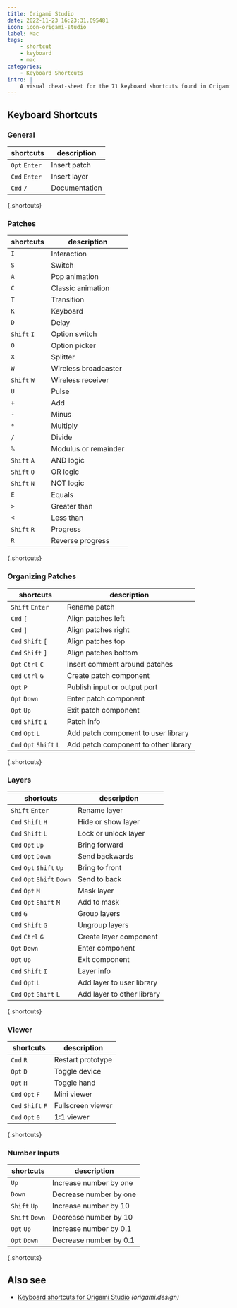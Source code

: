 ```yaml
---
title: Origami Studio
date: 2022-11-23 16:23:31.695481
icon: icon-origami-studio
label: Mac
tags: 
    - shortcut
    - keyboard
    - mac
categories:
    - Keyboard Shortcuts
intro: |
    A visual cheat-sheet for the 71 keyboard shortcuts found in Origami Studio. This application is MacOS-only.
---
```




Keyboard Shortcuts
------------------



### General

shortcuts | description
---|---
`Opt` `Enter`  | Insert patch
`Cmd` `Enter`  | Insert layer
`Cmd` `/`  | Documentation
{.shortcuts}


### Patches

shortcuts | description
---|---
`I`  | Interaction
`S`  | Switch
`A`  | Pop animation
`C`  | Classic animation
`T`  | Transition
`K`  | Keyboard
`D`  | Delay
`Shift` `I`  | Option switch
`O`  | Option picker
`X`  | Splitter
`W`  | Wireless broadcaster
`Shift` `W`  | Wireless receiver
`U`  | Pulse
`+`  | Add
`-`  | Minus
`*`  | Multiply
`/`  | Divide
`%`  | Modulus or remainder
`Shift` `A`  | AND logic
`Shift` `O`  | OR logic
`Shift` `N`  | NOT logic
`E`  | Equals
`>`  | Greater than
`<`  | Less than
`Shift` `R`  | Progress
`R`  | Reverse progress
{.shortcuts}


### Organizing Patches

shortcuts | description
---|---
`Shift` `Enter`  | Rename patch
`Cmd` `[`  | Align patches left
`Cmd` `]`  | Align patches right
`Cmd` `Shift` `[`  | Align patches top
`Cmd` `Shift` `]`  | Align patches bottom
`Opt` `Ctrl` `C`  | Insert comment around patches
`Cmd` `Ctrl` `G`  | Create patch component
`Opt` `P`  | Publish input or output port
`Opt` `Down`  | Enter patch component
`Opt` `Up`  | Exit patch component
`Cmd` `Shift` `I`  | Patch info
`Cmd` `Opt` `L`  | Add patch component to user library
`Cmd` `Opt` `Shift` `L`  | Add patch component to other library
{.shortcuts}


### Layers

shortcuts | description
---|---
`Shift` `Enter`  | Rename layer
`Cmd` `Shift` `H`  | Hide or show layer
`Cmd` `Shift` `L`  | Lock or unlock layer
`Cmd` `Opt` `Up`  | Bring forward
`Cmd` `Opt` `Down`  | Send backwards
`Cmd` `Opt` `Shift` `Up`  | Bring to front
`Cmd` `Opt` `Shift` `Down`  | Send to back
`Cmd` `Opt` `M`  | Mask layer
`Cmd` `Opt` `Shift` `M`  | Add to mask
`Cmd` `G`  | Group layers
`Cmd` `Shift` `G`  | Ungroup layers
`Cmd` `Ctrl` `G`  | Create layer component
`Opt` `Down`  | Enter component
`Opt` `Up`  | Exit component
`Cmd` `Shift` `I`  | Layer info
`Cmd` `Opt` `L`  | Add layer to user library
`Cmd` `Opt` `Shift` `L`  | Add layer to other library
{.shortcuts}


### Viewer

shortcuts | description
---|---
`Cmd` `R`  | Restart prototype
`Opt` `D`  | Toggle device
`Opt` `H`  | Toggle hand
`Cmd` `Opt` `F`  | Mini viewer
`Cmd` `Shift` `F`  | Fullscreen viewer
`Cmd` `Opt` `0`  | 1:1 viewer
{.shortcuts}


### Number Inputs

shortcuts | description
---|---
`Up`  | Increase number by one
`Down`  | Decrease number by one
`Shift` `Up`  | Increase number by 10
`Shift` `Down`  | Decrease number by 10
`Opt` `Up`  | Increase number by 0.1
`Opt` `Down`  | Decrease number by 0.1
{.shortcuts}




Also see
--------
- [Keyboard shortcuts for Origami Studio](https://origami.design/documentation/workflow/KeyboardShortcuts.html) _(origami.design)_
